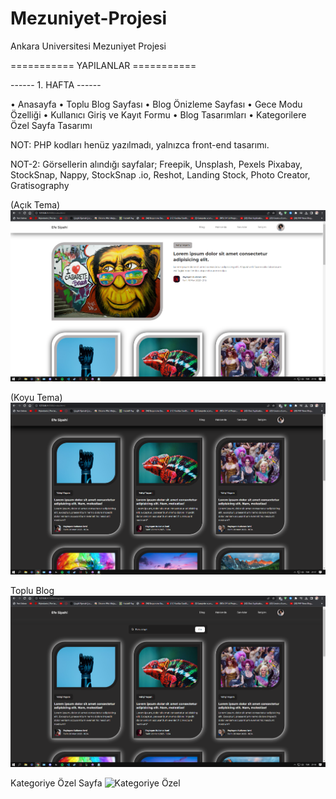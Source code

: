 # Mezuniyet-Projesi
Ankara Universitesi Mezuniyet Projesi


=========== YAPILANLAR ===========


------ 1. HAFTA ------

• Anasayfa 
• Toplu Blog Sayfası 
• Blog Önizleme Sayfası 
• Gece Modu Özelliği
• Kullanıcı Giriş ve Kayıt Formu
• Blog Tasarımları
• Kategorilere Özel Sayfa Tasarımı

NOT: PHP kodları henüz yazılmadı, yalnızca front-end tasarımı.

NOT-2: Görsellerin alındığı sayfalar; Freepik, Unsplash, Pexels  Pixabay, StockSnap, Nappy, StockSnap .io, Reshot, Landing Stock, Photo Creator, Gratisography

(Açık Tema)
![Açık Tema](https://github.com/efesipahi6/Mezuniyet-Projesi/blob/main/Projeden%20kareler/a%C3%A7%C4%B1k%20tema.png)

(Koyu Tema)
![Koyu Tema](https://github.com/efesipahi6/Mezuniyet-Projesi/blob/main/Projeden%20kareler/koyu%20tema.png)

Toplu Blog
![Toplu Blog](https://github.com/efesipahi6/Mezuniyet-Projesi/blob/main/Projeden%20kareler/toplu%20blog.png)

Kategoriye Özel Sayfa
![Kategoriye Özel](https://github.com/efesipahi6/Mezuniyet-Projesi/blob/main/Projeden%20kareler/kategoriye%20%C3%B6zel.png)

